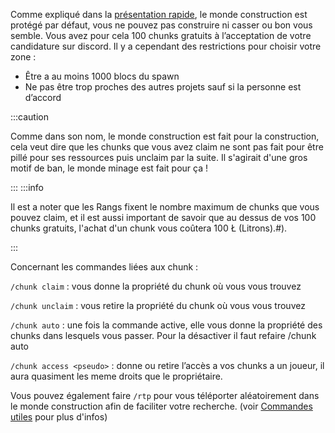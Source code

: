 Comme expliqué dans la [présentation rapide](http://localhost:3000/docs/Pr%C3%A9sentation%20rapide), le monde construction est protégé par défaut, vous ne pouvez pas construire ni casser ou bon vous semble. Vous avez pour cela 100 chunks gratuits à l’acceptation de votre candidature sur discord. Il y a cependant des restrictions pour choisir votre zone :

* Être a au moins 1000 blocs du spawn
* Ne pas être trop proches des autres projets sauf si la personne est d’accord

:::caution

Comme dans son nom, le monde construction est fait pour la construction, cela veut dire que les chunks que vous avez claim ne sont pas fait pour être pillé pour ses ressources puis unclaim par la suite. Il s'agirait d'une gros motif de ban, le monde minage est fait pour ça !

:::
:::info

Il est a noter que les Rangs fixent le nombre maximum de chunks que vous pouvez claim, et il est aussi important de savoir que au dessus de vos 100 chunks gratuits, l'achat d'un chunk vous coûtera 100 Ł (Litrons).#).

:::

Concernant les commandes liées aux chunk :

`/chunk claim` : vous donne la propriété du chunk où vous vous trouvez

`/chunk unclaim` : vous retire la propriété du chunk où vous vous trouvez

`/chunk auto` : une fois la commande active, elle vous donne la propriété des chunks dans lesquels vous passer. Pour la désactiver il faut refaire /chunk auto

`/chunk access <pseudo>` : donne ou retire l’accès a vos chunks a un joueur, il aura quasiment les meme droits que le propriétaire.

Vous pouvez également faire `/rtp` pour vous téléporter aléatoirement dans le monde construction afin de faciliter votre recherche. (voir [Commandes utiles](http://localhost:3000/docs/Commandes%20utiles) pour plus d'infos)